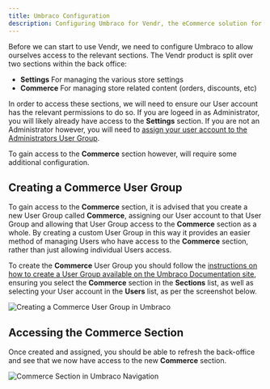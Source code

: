 ```yaml
---
title: Umbraco Configuration
description: Configuring Umbraco for Vendr, the eCommerce solution for Umbraco v8+
---
```


Before we can start to use Vendr, we need to configure Umbraco to allow ourselves access to the relevant sections. The Vendr product is split over two sections within the back office:

* **Settings** For managing the various store settings
* **Commerce** For managing store related content (orders, discounts, etc)

In order to access these sections, we will need to ensure our User account has the relevant permissions to do so. If you are logeed in as Administrator, you will likely already have access to the **Settings** section. If you are not an Administrator however, you will need to [assign your user account to the Administrators User Group](https://our.umbraco.com/documentation/getting-started/Data/Users/).

To gain access to the **Commerce** section however, will require some additional configuration.

## Creating a Commerce User Group

To gain access to the **Commerce** section, it is advised that you create a new User Group called **Commerce**, assigning our User account to that User Group and allowing that User Group access to the **Commerce** section as a whole. By creating a custom User Group in this way it provides an easier method of managing Users who have access to the **Commerce** section, rather than just allowing individual Users access.

To create the **Commerce** User Group you should follow the [instructions on how to create a User Group available on the Umbraco Documentation site](https://our.umbraco.com/documentation/getting-started/Data/Users/#creating-a-user-group), ensuring you select the **Commerce** section in the **Sections** list, as well as selecting your User account in the **Users** list, as per the screenshot below.

![Creating a Commerce User Group in Umbraco](~/assets/images/screenshots/create_commerce_user_group.png)

## Accessing the Commerce Section

Once created and assigned, you should be able to refresh the back-office and see that we now have access to the new **Commerce** section.

![Commerce Section in Umbraco Navigation](~/assets/images/screenshots/commerce_section.png)
